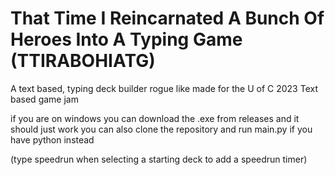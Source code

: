 # That Time I Reincarnated A Bunch Of Heroes Into A Typing Game (TTIRABOHIATG)
A text based, typing deck builder rogue like made for the U of C 2023 Text based game jam

if you are on windows you can download the .exe from releases and it should just work
you can also clone the repository and run main.py if you have python instead

(type speedrun when selecting a starting deck to add a speedrun timer)
